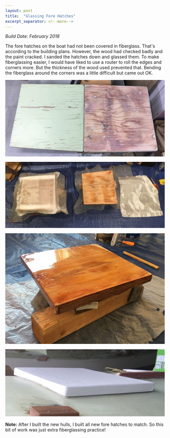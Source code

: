 ```yaml
---
layout: post
title:  "Glassing Fore Hatches"
excerpt_separator: <!--more-->
---
```


*Build Date: February 2018*

The fore hatches on the boat had not been covered in fiberglass. That's according to the building plans. However, the wood had checked badly and the paint cracked. I sanded the hatches down and glassed them. To make fiberglassing easier, I would have liked to use a router to roll the edges and corners more. But the thickness of the wood used prevented that. Bending the fiberglass around the corners was a little difficult but came out OK.

<!--more-->

![Original Hatches](/assets/images/forehatches-original.jpg)

![Glassing Hatches](/assets/images/forehatches-glassing.jpg)

![Glassed Hatches](/assets/images/forehatches-glassed.jpg)

![Painted Hatches](/assets/images/forehatches-painted.jpg)

**Note:** After I built the new hulls, I built all new fore hatches to match. So this bit of work was just extra fiberglassing practice!
